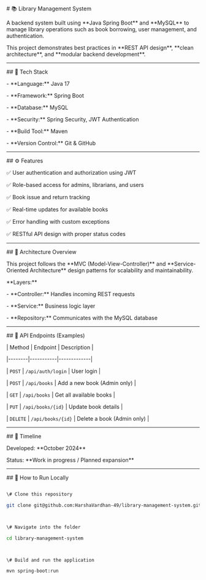\# 📚 Library Management System



A backend system built using \*\*Java Spring Boot\*\* and \*\*MySQL\*\* to manage library operations such as book borrowing, user management, and authentication.  

This project demonstrates best practices in \*\*REST API design\*\*, \*\*clean architecture\*\*, and \*\*modular backend development\*\*.



---



\## 🚀 Tech Stack

\- \*\*Language:\*\* Java 17  

\- \*\*Framework:\*\* Spring Boot  

\- \*\*Database:\*\* MySQL  

\- \*\*Security:\*\* Spring Security, JWT Authentication  

\- \*\*Build Tool:\*\* Maven  

\- \*\*Version Control:\*\* Git \& GitHub  



---



\## ⚙️ Features

✅ User authentication and authorization using JWT  

✅ Role-based access for admins, librarians, and users  

✅ Book issue and return tracking  

✅ Real-time updates for available books  

✅ Error handling with custom exceptions  

✅ RESTful API design with proper status codes  



---



\## 🧠 Architecture Overview

This project follows the \*\*MVC (Model-View-Controller)\*\* and \*\*Service-Oriented Architecture\*\* design patterns for scalability and maintainability.  



\*\*Layers:\*\*

\- \*\*Controller:\*\* Handles incoming REST requests  

\- \*\*Service:\*\* Business logic layer  

\- \*\*Repository:\*\* Communicates with the MySQL database  



---



\## 🧩 API Endpoints (Examples)

| Method | Endpoint | Description |

|--------|-----------|-------------|

| `POST` | `/api/auth/login` | User login |

| `POST` | `/api/books` | Add a new book (Admin only) |

| `GET` | `/api/books` | Get all available books |

| `PUT` | `/api/books/{id}` | Update book details |

| `DELETE` | `/api/books/{id}` | Delete a book (Admin only) |



---



\## 📅 Timeline

Developed: \*\*October 2024\*\*  

Status: \*\*Work in progress / Planned expansion\*\*



---



\## 🧰 How to Run Locally

```bash

\# Clone this repository

git clone git@github.com:HarshaVardhan-49/library-management-system.git



\# Navigate into the folder

cd library-management-system



\# Build and run the application

mvn spring-boot:run

